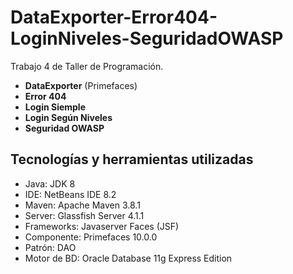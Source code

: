 # DataExporter-Error404-LoginNiveles-SeguridadOWASP
Trabajo 4 de Taller de Programación.
- **DataExporter** (Primefaces)
- **Error 404**
- **Login Siemple**
- **Login Según Niveles**
- **Seguridad OWASP**

## Tecnologías y herramientas utilizadas
- Java: JDK 8
- IDE: NetBeans IDE 8.2
- Maven: Apache Maven 3.8.1
- Server: Glassfish Server 4.1.1
- Frameworks: Javaserver Faces (JSF)
- Componente: Primefaces 10.0.0
- Patrón: DAO
- Motor de BD: Oracle Database 11g Express Edition

